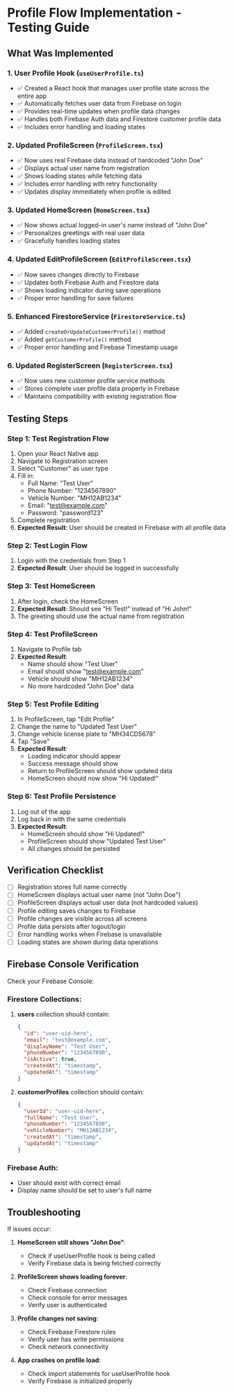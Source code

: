 # Profile Flow Implementation - Testing Guide

## What Was Implemented

### 1. User Profile Hook (`useUserProfile.ts`)
- ✅ Created a React hook that manages user profile state across the entire app
- ✅ Automatically fetches user data from Firebase on login
- ✅ Provides real-time updates when profile data changes
- ✅ Handles both Firebase Auth data and Firestore customer profile data
- ✅ Includes error handling and loading states

### 2. Updated ProfileScreen (`ProfileScreen.tsx`)
- ✅ Now uses real Firebase data instead of hardcoded "John Doe"
- ✅ Displays actual user name from registration
- ✅ Shows loading states while fetching data
- ✅ Includes error handling with retry functionality
- ✅ Updates display immediately when profile is edited

### 3. Updated HomeScreen (`HomeScreen.tsx`)
- ✅ Now shows actual logged-in user's name instead of "John Doe"
- ✅ Personalizes greetings with real user data
- ✅ Gracefully handles loading states

### 4. Updated EditProfileScreen (`EditProfileScreen.tsx`)
- ✅ Now saves changes directly to Firebase
- ✅ Updates both Firebase Auth and Firestore data
- ✅ Shows loading indicator during save operations
- ✅ Proper error handling for save failures

### 5. Enhanced FirestoreService (`FirestoreService.ts`)
- ✅ Added `createOrUpdateCustomerProfile()` method
- ✅ Added `getCustomerProfile()` method
- ✅ Proper error handling and Firebase Timestamp usage

### 6. Updated RegisterScreen (`RegisterScreen.tsx`)
- ✅ Now uses new customer profile service methods
- ✅ Stores complete user profile data properly in Firebase
- ✅ Maintains compatibility with existing registration flow

## Testing Steps

### Step 1: Test Registration Flow
1. Open your React Native app
2. Navigate to Registration screen
3. Select "Customer" as user type
4. Fill in:
   - Full Name: "Test User"
   - Phone Number: "1234567890"
   - Vehicle Number: "MH12AB1234"
   - Email: "test@example.com"
   - Password: "password123"
5. Complete registration
6. **Expected Result**: User should be created in Firebase with all profile data

### Step 2: Test Login Flow
1. Login with the credentials from Step 1
2. **Expected Result**: User should be logged in successfully

### Step 3: Test HomeScreen
1. After login, check the HomeScreen
2. **Expected Result**: Should see "Hi Test!" instead of "Hi John!"
3. The greeting should use the actual name from registration

### Step 4: Test ProfileScreen
1. Navigate to Profile tab
2. **Expected Result**: 
   - Name should show "Test User"
   - Email should show "test@example.com"
   - Vehicle should show "MH12AB1234"
   - No more hardcoded "John Doe" data

### Step 5: Test Profile Editing
1. In ProfileScreen, tap "Edit Profile"
2. Change the name to "Updated Test User"
3. Change vehicle license plate to "MH34CD5678"
4. Tap "Save"
5. **Expected Result**: 
   - Loading indicator should appear
   - Success message should show
   - Return to ProfileScreen should show updated data
   - HomeScreen should now show "Hi Updated!"

### Step 6: Test Profile Persistence
1. Log out of the app
2. Log back in with the same credentials
3. **Expected Result**: 
   - HomeScreen should show "Hi Updated!"
   - ProfileScreen should show "Updated Test User"
   - All changes should be persisted

## Verification Checklist

- [ ] Registration stores full name correctly
- [ ] HomeScreen displays actual user name (not "John Doe")
- [ ] ProfileScreen displays actual user data (not hardcoded values)
- [ ] Profile editing saves changes to Firebase
- [ ] Profile changes are visible across all screens
- [ ] Profile data persists after logout/login
- [ ] Error handling works when Firebase is unavailable
- [ ] Loading states are shown during data operations

## Firebase Console Verification

Check your Firebase Console:

### Firestore Collections:
1. **users** collection should contain:
   ```json
   {
     "id": "user-uid-here",
     "email": "test@example.com",
     "displayName": "Test User",
     "phoneNumber": "1234567890",
     "isActive": true,
     "createdAt": "timestamp",
     "updatedAt": "timestamp"
   }
   ```

2. **customerProfiles** collection should contain:
   ```json
   {
     "userId": "user-uid-here",
     "fullName": "Test User",
     "phoneNumber": "1234567890",
     "vehicleNumber": "MH12AB1234",
     "createdAt": "timestamp",
     "updatedAt": "timestamp"
   }
   ```

### Firebase Auth:
- User should exist with correct email
- Display name should be set to user's full name

## Troubleshooting

If issues occur:

1. **HomeScreen still shows "John Doe"**: 
   - Check if useUserProfile hook is being called
   - Verify Firebase data is being fetched correctly

2. **ProfileScreen shows loading forever**:
   - Check Firebase connection
   - Check console for error messages
   - Verify user is authenticated

3. **Profile changes not saving**:
   - Check Firebase Firestore rules
   - Verify user has write permissions
   - Check network connectivity

4. **App crashes on profile load**:
   - Check import statements for useUserProfile hook
   - Verify Firebase is initialized properly
